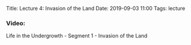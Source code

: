 Title: Lecture 4: Invasion of the Land
Date: 2019-09-03 11:00
Tags: lecture

### Video:
Life in the Undergrowth - Segment 1 - Invasion of the Land
